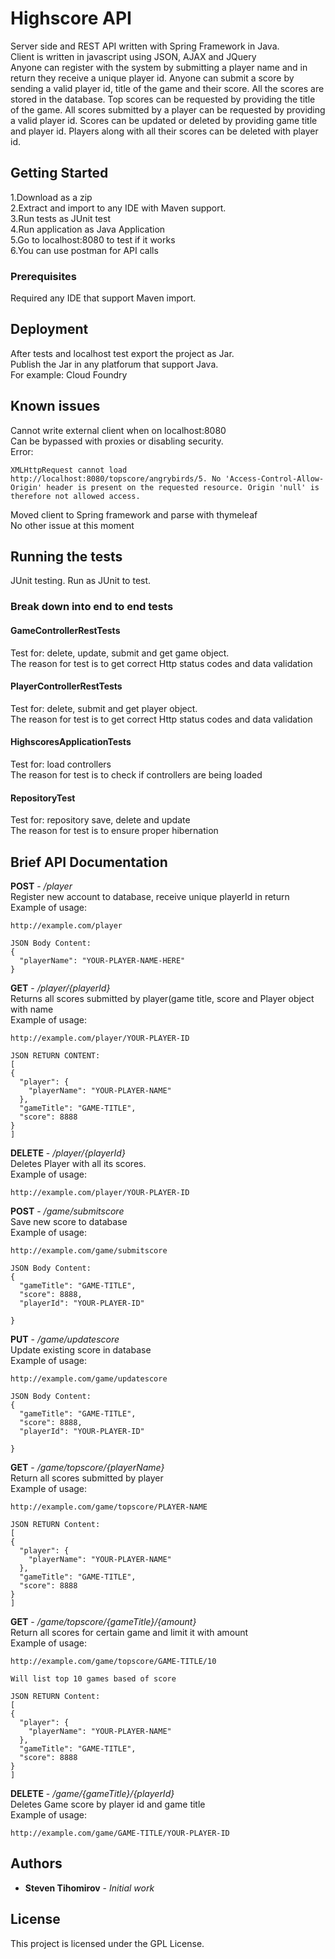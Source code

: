 # Highscore API

Server side and REST API written with Spring Framework in Java.
<br/>
Client is written in javascript using JSON, AJAX and JQuery
<br/>
Anyone can register with the system by submitting a player name and in return they receive a unique player id. Anyone can submit a score by sending a valid player id, title of the game and their score. All the scores are stored in the database. Top scores can be requested by providing the title of the game. All scores submitted by a player can be requested by providing a valid player id. Scores can be updated or deleted by providing game title and player id. Players along with all their scores can be deleted with player id.
<br/>



## Getting Started
1.Download as a zip
<br/>
2.Extract and import to any IDE with Maven support.
<br/>
3.Run tests as JUnit test
<br/>
4.Run application as Java Application
<br/>
5.Go to localhost:8080 to test if it works
<br/>
6.You can use postman for API calls



### Prerequisites

Required any IDE that support Maven import.

## Deployment

After tests and localhost test export the project as Jar.
<br/>
Publish the Jar in any platforum that support Java.
<br/>
For example: Cloud Foundry
## Known issues

Cannot write external client when on localhost:8080
<br/>
Can be bypassed with proxies or disabling security.
<br/>
Error: 
```
XMLHttpRequest cannot load http://localhost:8080/topscore/angrybirds/5. No 'Access-Control-Allow-Origin' header is present on the requested resource. Origin 'null' is therefore not allowed access.
```
Moved client to Spring framework and parse with thymeleaf
</br>
No other issue at this moment


## Running the tests

JUnit testing. Run as JUnit to test.

### Break down into end to end tests

#### GameControllerRestTests
Test for: delete, update, submit and get game object.
<br/>
The reason for test is to get correct Http status codes and data validation

#### PlayerControllerRestTests
Test for: delete, submit and get player object.
<br/>
The reason for test is to get correct Http status codes and data validation

#### HighscoresApplicationTests
Test for: load controllers
<br/>
The reason for test is to check if controllers are being loaded

#### RepositoryTest
Test for: repository save, delete and update
<br/>
The reason for test is to ensure proper hibernation




## Brief API Documentation

**POST** - */player*
<br/>
Register new account to database, receive unique playerId in return
<br/>
Example of usage: 
```
http://example.com/player

JSON Body Content: 
{
  "playerName": "YOUR-PLAYER-NAME-HERE"
}

```

**GET** - */player/{playerId}*
<br/>
Returns all scores submitted by player(game title, score and Player object with name
<br/>
Example of usage: 
```
http://example.com/player/YOUR-PLAYER-ID

JSON RETURN CONTENT:
[
{
  "player": {
    "playerName": "YOUR-PLAYER-NAME"
  },
  "gameTitle": "GAME-TITLE",
  "score": 8888
}
]
```

**DELETE** - */player/{playerId}*
<br/>
Deletes Player with all its scores.
<br/>
Example of usage: 
```
http://example.com/player/YOUR-PLAYER-ID

```

**POST** - */game/submitscore*
<br/>
Save new score to database
<br/>
Example of usage: 
```
http://example.com/game/submitscore

JSON Body Content: 
{
  "gameTitle": "GAME-TITLE",
  "score": 8888,
  "playerId": "YOUR-PLAYER-ID"
  
}

```

**PUT** - */game/updatescore*
<br/>
Update existing score in database
<br/>
Example of usage: 
```
http://example.com/game/updatescore

JSON Body Content: 
{
  "gameTitle": "GAME-TITLE",
  "score": 8888,
  "playerId": "YOUR-PLAYER-ID"
  
}

```

**GET** - */game/topscore/{playerName}*
<br/>
Return all scores submitted by player
<br/>
Example of usage: 
```
http://example.com/game/topscore/PLAYER-NAME

JSON RETURN Content: 
[
{
  "player": {
    "playerName": "YOUR-PLAYER-NAME"
  },
  "gameTitle": "GAME-TITLE",
  "score": 8888
}
]

```

**GET** - */game/topscore/{gameTitle}/{amount}*
<br/>
Return all scores for certain game and limit it with amount
<br/>
Example of usage: 
```
http://example.com/game/topscore/GAME-TITLE/10

Will list top 10 games based of score

JSON RETURN Content: 
[
{
  "player": {
    "playerName": "YOUR-PLAYER-NAME"
  },
  "gameTitle": "GAME-TITLE",
  "score": 8888
}
]

```

**DELETE** - */game/{gameTitle}/{playerId}*
<br/>
Deletes Game score by player id and game title
<br/>
Example of usage: 
```
http://example.com/game/GAME-TITLE/YOUR-PLAYER-ID

```


## Authors

* **Steven Tihomirov** - *Initial work* 


## License

This project is licensed under the GPL License.
